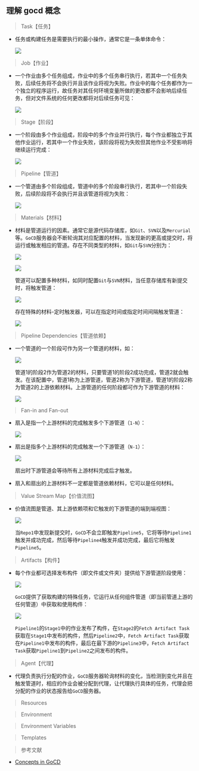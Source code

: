 ## 理解 gocd 概念

> Task【任务】

* 任务或构建任务是需要执行的最小操作，通常它是一条单体命令：
  
  ![](https://raw.githubusercontent.com/Garden12138/picbed-cloud/main/minikube/Snipaste_2023-04-11_16-25-16.png)

> Job【作业】

* 一个作业由多个任务组成，作业中的多个任务串行执行，若其中一个任务失败，后续任务将不会执行并且该作业将视为失败。作业中的每个任务都作为一个独立的程序运行，故任务对其任何环境变量所做的更改都不会影响后续任务，但对文件系统的任何更改都将对后续任务可见：
  
  ![](https://raw.githubusercontent.com/Garden12138/picbed-cloud/main/minikube/Snipaste_2023-04-11_16-59-55.png)  

> Stage【阶段】

* 一个阶段由多个作业组成，阶段中的多个作业并行执行，每个作业都独立于其他作业运行，若其中一个作业失败，该阶段将视为失败但其他作业不受影响将继续运行完成：

  ![](https://raw.githubusercontent.com/Garden12138/picbed-cloud/main/minikube/Snipaste_2023-04-11_17-02-54.png)

> Pipeline【管道】

* 一个管道由多个阶段组成，管道中的多个阶段串行执行，若其中一个阶段失败，后续阶段将不会执行并且该管道将视为失败：

  ![](https://raw.githubusercontent.com/Garden12138/picbed-cloud/main/minikube/Snipaste_2023-04-11_17-03-04.png) 

> Materials【材料】

* 材料是管道运行的因素。通常它是源代码存储库，如```Git```、```SVN```以及```Mercurial```等。```GoCD```服务器会不断轮询其对应配置的材料，当发现新的更高或提交时，将运行或触发相应的管道。存在不同类型的材料，如```Git```与```SVN```分别为：

  ![](https://raw.githubusercontent.com/Garden12138/picbed-cloud/main/minikube/Snipaste_2023-04-11_17-03-30.png)

  ![](https://raw.githubusercontent.com/Garden12138/picbed-cloud/main/minikube/Snipaste_2023-04-11_17-03-38.png)

  管道可以配置多种材料，如同时配置```Git```与```SVN```材料，当任意存储库有新提交时，将触发管道：

  ![](https://raw.githubusercontent.com/Garden12138/picbed-cloud/main/minikube/Snipaste_2023-04-11_17-07-33.png)

  存在特殊的材料-定时触发器，可以在指定时间或指定时间间隔触发管道：

  ![](https://raw.githubusercontent.com/Garden12138/picbed-cloud/main/minikube/Snipaste_2023-04-11_17-03-46.png)

> Pipeline Dependencies【管道依赖】

* 一个管道的一个阶段可作为另一个管道的材料，如：

  ![](https://raw.githubusercontent.com/Garden12138/picbed-cloud/main/minikube/Snipaste_2023-04-11_17-07-50.png)

  管道1的阶段2作为管道2的材料，只要管道1的阶段2成功完成，管道2就会触发。在该配置中，管道1称为上游管道，管道2称为下游管道，管道1的阶段2称为管道2的上游依赖材料。上游管道的任何阶段都可作为下游管道的材料：

  ![](https://raw.githubusercontent.com/Garden12138/picbed-cloud/main/minikube/Snipaste_2023-04-11_17-08-02.png)  

> Fan-in and Fan-out

* 扇入是指一个上游材料的完成触发多个下游管道（```1-N```）：

  ![](https://raw.githubusercontent.com/Garden12138/picbed-cloud/main/minikube/Snipaste_2023-04-11_17-08-14.png)

* 扇出是指多个上游材料的完成触发一个下游管道（```N-1```）：

  ![](https://raw.githubusercontent.com/Garden12138/picbed-cloud/main/minikube/Snipaste_2023-04-11_17-08-25.png) 

  扇出时下游管道会等待所有上游材料完成后才触发。

* 扇入和扇出的上游材料不一定都是管道依赖材料，它可以是任何材料。

> Value Stream Map【价值流图】

* 价值流图是管道、其上游依赖项和它触发的下游管道的端到端视图：

  ![](https://raw.githubusercontent.com/Garden12138/picbed-cloud/main/minikube/Snipaste_2023-04-11_17-08-38.png)

  当```Repo1```中发现新提交时，```GoCD```不会立即触发```Pipeline5```，它将等待```Pipeline1```触发并成功完成，然后等待```Pipeline4```触发并成功完成，最后它将触发```Pipeline5```。

> Artifacts【构件】

* 每个作业都可选择发布构件（即文件或文件夹）提供给下游管道阶段使用：

  ![](https://raw.githubusercontent.com/Garden12138/picbed-cloud/main/minikube/Snipaste_2023-04-11_17-08-52.png)
  
  ```GoCD```提供了获取构建的特殊任务，它运行从任何组件管道（即当前管道上游的任何管道）中获取和使用构件：

  ![](https://raw.githubusercontent.com/Garden12138/picbed-cloud/main/minikube/Snipaste_2023-04-11_17-09-10.png)
  
  ```Pipeline1```的```Stage1```中的作业发布了构件，在```Stage2```的```Fetch Artifact Task```获取在```Stage1```中发布的构件，然后```Pipeline2```中，```Fetch Artifact Task```获取在```Pipeline1```中发布的构件，最后在最下游的```Pipeline3```中，```Fetch Artifact Task```获取```Pipeline1```到```Pipeline2```之间发布的构件。

> Agent【代理】

* 代理负责执行分配的作业，```GoCD```服务器轮询材料的变化，当检测到变化并且在触发管道时，相应的作业会被分配到代理，让代理执行具体的任务，代理会把分配的作业的状态报告给```GoCD```服务器。

> Resources

> Environment

> Environment Variables

> Templates

> 参考文献

* [Concepts in GoCD](https://docs.gocd.org/current/introduction/concepts_in_go.html)